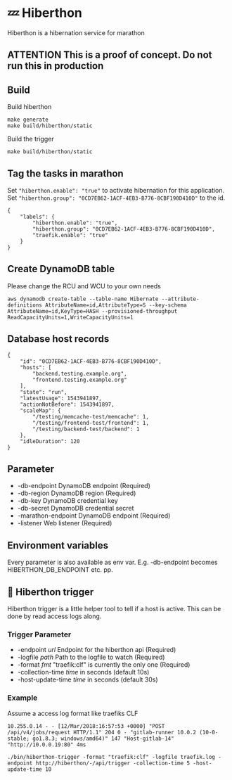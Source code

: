 # :zzz: Hiberthon

Hiberthon is a hibernation service for marathon

## ATTENTION This is a proof of concept. Do not run this in production

## Build

Build hiberthon

    make generate
    make build/hiberthon/static

Build the trigger

    make build/hiberthon/static

## Tag the tasks in marathon

Set ```"hiberthon.enable": "true"``` to activate hibernation for this application. Set ```"hiberthon.group": "0CD7EB62-1ACF-4EB3-B776-8CBF190D410D"``` to the id.

    {
        "labels": {
            "hiberthon.enable": "true",
            "hiberthon.group": "0CD7EB62-1ACF-4EB3-B776-8CBF190D410D",
            "traefik.enable": "true"
        }
    }

## Create DynamoDB table

Please change the RCU and WCU to your own needs

    aws dynamodb create-table --table-name Hibernate --attribute-definitions AttributeName=id,AttributeType=S --key-schema AttributeName=id,KeyType=HASH --provisioned-throughput ReadCapacityUnits=1,WriteCapacityUnits=1

## Database host records

    {
        "id": "0CD7EB62-1ACF-4EB3-B776-8CBF190D410D",
        "hosts": [
            "backend.testing.example.org",
            "frontend.testing.example.org"
        ],
        "state": "run",
        "latestUsage": 1543941897,
        "actionNotBefore": 1543941897,
        "scaleMap": {
            "/testing/memcache-test/memcache": 1,
            "/testing/frontend-test/frontend": 1,
            "/testing/backend-test/backend": 1
        },
        "idleDuration": 120
    }

## Parameter

* -db-endpoint DynamoDB endpoint (Required)
* -db-region DynamoDB region (Required)
* -db-key DynamoDB credential key
* -db-secret DynamoDB credential secret
* -marathon-endpoint DynamoDB endpoint (Required)
* -listener Web listener (Required)

## Environment variables

Every parameter is also available as env var. E.g. -db-endpoint becomes HIBERTHON_DB_ENDPOINT etc. pp.

## :punch: Hiberthon trigger

Hiberthon trigger is a little helper tool to tell if a host is active. This can be done by read access logs along.

### Trigger Parameter

* -endpoint *url* Endpoint for the hiberthon api (Required)
* -logfile *path* Path to the logfile to watch (Required)
* -format *fmt* "traefik:clf" is currently the only one (Required)
* -collection-time *time* in seconds (default 10s)
* -host-update-time *time* in seconds (default 30s)

### Example

Assume a access log format like traefiks CLF

    10.255.0.14 - - [12/Mar/2018:16:57:53 +0000] "POST /api/v4/jobs/request HTTP/1.1" 204 0 - "gitlab-runner 10.0.2 (10-0-stable; go1.8.3; windows/amd64)" 147 "Host-gitlab-14" "http://10.0.0.19:80" 4ms

    ./bin/hiberthon-trigger -format "traefik:clf" -logfile traefik.log -endpoint http://hiberthon/-/api/trigger -collection-time 5 -host-update-time 10